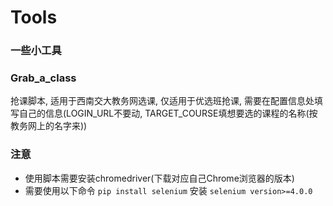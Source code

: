 # Tools

### 一些小工具

### Grab_a_class

抢课脚本, 适用于西南交大教务网选课, 	仅适用于优选班抢课, 需要在配置信息处填写自己的信息(LOGIN_URL不要动, TARGET_COURSE填想要选的课程的名称(按教务网上的名字来))

### 注意

* 使用脚本需要安装chromedriver(下载对应自己Chrome浏览器的版本)
* 需要使用以下命令     `pip install selenium`   安装  `selenium version>=4.0.0`
